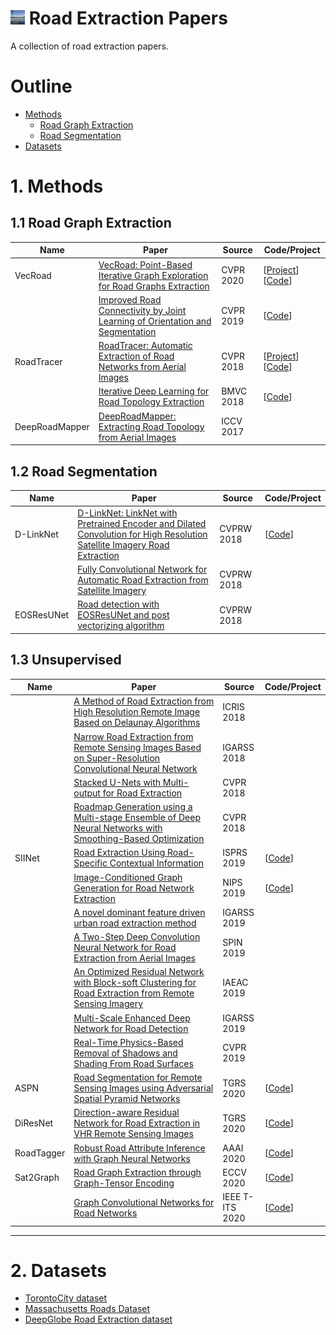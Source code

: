 [<img height="23" src="https://github.com/lh9171338/Outline/blob/master/icon.jpg"/>](https://github.com/lh9171338/Outline) Road Extraction Papers
===

A collection of road extraction papers.

# Outline

- [Methods](#1-Methods)
  - [Road Graph Extraction](#11-Road-Graph-Extraction)
  - [Road Segmentation](#12-Road-Segmentation)  
- [Datasets](#2-Datasets)

# 1. Methods

## 1.1 Road Graph Extraction

| Name | Paper | Source | Code/Project |
| --- | --- | --- | --- |
| VecRoad | [VecRoad: Point-Based Iterative Graph Exploration for Road Graphs Extraction](https://ieeexplore.ieee.org/document/9157398) | CVPR 2020 | [[Project](https://mmcheng.net/vecroad/)] [[Code](https://github.com/tansor/VecRoad)] |
|  | [Improved Road Connectivity by Joint Learning of Orientation and Segmentation](https://ieeexplore.ieee.org/document/8953380) | CVPR 2019 | [[Code](https://github.com/anilbatra2185/road_connectivity)] |
| RoadTracer | [RoadTracer: Automatic Extraction of Road Networks from Aerial Images](https://ieeexplore.ieee.org/document/8578594) | CVPR 2018 | [[Project](https://roadmaps.csail.mit.edu/roadtracer/)] [[Code](https://github.com/mitroadmaps/roadtracer)] |
|  | [Iterative Deep Learning for Road Topology Extraction](https://arxiv.org/pdf/1808.09814v1.pdf) | BMVC 2018 | [[Code](https://github.com/carlesventura/iterative-deep-learning)] |
| DeepRoadMapper | [DeepRoadMapper: Extracting Road Topology from Aerial Images](https://ieeexplore.ieee.org/document/8237634) | ICCV 2017 |  |


## 1.2 Road Segmentation

| Name | Paper | Source | Code/Project |
| --- | --- | --- | --- |
| D-LinkNet | [D-LinkNet: LinkNet with Pretrained Encoder and Dilated Convolution for High Resolution Satellite Imagery Road Extraction](https://ieeexplore.ieee.org/document/8575492) | CVPRW 2018 | [[Code](https://github.com/zlkanata/DeepGlobe-Road-Extraction-Challenge)] |
|  | [Fully Convolutional Network for Automatic Road Extraction from Satellite Imagery](https://ieeexplore.ieee.org/document/8575493) | CVPRW 2018 |  |
| EOSResUNet | [Road detection with EOSResUNet and post vectorizing algorithm](https://ieeexplore.ieee.org/document/8575494/) | CVPRW 2018 |  |

## 1.3 Unsupervised
| Name | Paper | Source | Code/Project |
| --- | --- | --- | --- |
|  | [A Method of Road Extraction from High Resolution Remote Image Based on Delaunay Algorithms](https://ieeexplore.ieee.org/stamp/stamp.jsp?tp=&arnumber=8410249) | ICRIS 2018 | |
|  | [Narrow Road Extraction from Remote Sensing Images Based on Super-Resolution Convolutional Neural Network](https://ieeexplore.ieee.org/stamp/stamp.jsp?tp=&arnumber=8517851) | IGARSS 2018 | |
|  | [Stacked U-Nets with Multi-output for Road Extraction](https://ieeexplore.ieee.org/stamp/stamp.jsp?tp=&arnumber=8575491) | CVPR 2018 | |
|  | [Roadmap Generation using a Multi-stage Ensemble of Deep Neural Networks with Smoothing-Based Optimization](https://ieeexplore.ieee.org/stamp/stamp.jsp?tp=&arnumber=8575497) | CVPR 2018 | |
| SIINet | [Road Extraction Using Road-Specific Contextual Information](https://ieeexplore.ieee.org/stamp/stamp.jsp?tp=&arnumber=8900507) | ISPRS 2019 | [[Code](https://github.com/ErenTuring/SIINet)] |
|  | [Image-Conditioned Graph Generation for Road Network Extraction](https://arxiv.org/pdf/1910.14388v1.pdf) | NIPS 2019 | [[Code](https://github.com/davide-belli/generative-graph-transformer)] |
|  | [A novel dominant feature driven urban road extraction method](https://ieeexplore.ieee.org/stamp/stamp.jsp?tp=&arnumber=8950028) | IGARSS 2019 | |
|  | [A Two-Step Deep Convolution Neural Network for Road Extraction from Aerial Images](https://ieeexplore.ieee.org/stamp/stamp.jsp?tp=&arnumber=8711639) | SPIN 2019 | |
|  | [An Optimized Residual Network with Block-soft Clustering for Road Extraction from Remote Sensing Imagery](https://ieeexplore.ieee.org/stamp/stamp.jsp?tp=&arnumber=8997695) | IAEAC 2019 | |
|  | [Multi-Scale Enhanced Deep Network for Road Detection](https://ieeexplore.ieee.org/stamp/stamp.jsp?tp=&arnumber=8899115) | IGARSS 2019 | |
|  | [Real-Time Physics-Based Removal of Shadows and Shading From Road Surfaces](https://ieeexplore.ieee.org/stamp/stamp.jsp?tp=&arnumber=9025374) | CVPR 2019 | |
| ASPN | [Road Segmentation for Remote Sensing Images using Adversarial Spatial Pyramid Networks](https://ieeexplore.ieee.org/stamp/stamp.jsp?tp=&arnumber=9173823) | TGRS 2020 | [[Code](https://github.com/pshams55/ASPN)] |
| DiResNet | [Direction-aware Residual Network for Road Extraction in VHR Remote Sensing Images](https://ieeexplore.ieee.org/stamp/stamp.jsp?tp=&arnumber=9257405) | TGRS 2020 | [[Code](https://github.com/ggsDing/DiResNet)] |
| RoadTagger | [Robust Road Attribute Inference with Graph Neural Networks](https://arxiv.org/pdf/1912.12408v1.pdf) | AAAI 2020 | [[Code](https://github.com/mitroadmaps/roadtagger)] |
| Sat2Graph | [Road Graph Extraction through Graph-Tensor Encoding](https://arxiv.org/pdf/2007.09547v1.pdf) | ECCV 2020 | [[Code](https://github.com/songtaohe/Sat2Graph)] |
| | [Graph Convolutional Networks for Road Networks](https://arxiv.org/pdf/1908.11567v3.pdf) | IEEE T-ITS 2020 | [[Code](https://github.com/TobiasSkovgaardJepsen/relational-fusion-networks)] |

---
 
 # 2. Datasets
 
 - [TorontoCity dataset]()
 - [Massachusetts Roads Dataset]()
 - [DeepGlobe Road Extraction dataset]()
